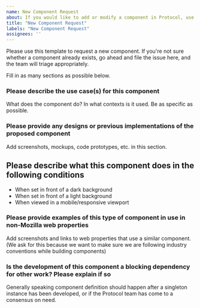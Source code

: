 ```yaml
---
name: New Component Request
about: If you would like to add or modify a component in Protocol, use this template
title: "New Component Request"
labels: "New Component Request"
assignees: ''
---
```


Please use this template to request a new component.
If you're not sure whether a component already exists,
go ahead and file the issue here, and the team will triage appropriately.

Fill in as many sections as possible below.

### Please describe the use case(s) for this component

What does the component do? In what contexts is it used. Be as specific as possible.

### Please provide any designs or previous implementations of the proposed component

Add screenshots, mockups, code prototypes, etc. in this section.

## Please describe what this component does in the following conditions

* When set in front of a dark background
* When set in front of a light background
* When viewed in a mobile/responsive viewport

### Please provide examples of this type of component in use in non-Mozilla web properties

Add screenshots and links to web properties that use a similar component.
(We ask for this because we want to make sure we are following industry conventions while building components)

### Is the development of this component a blocking dependency for other work? Please explain if so

Generally speaking component definition should happen after a singleton instance has been developed,
or if the Protocol team has come to a consensus on need.


